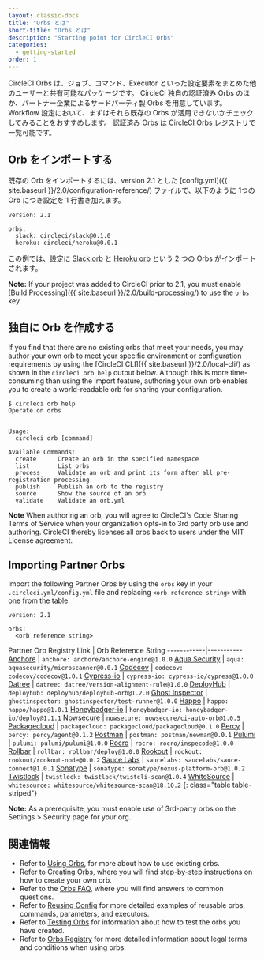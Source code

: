 ```yaml
---
layout: classic-docs
title: "Orbs とは"
short-title: "Orbs とは"
description: "Starting point for CircleCI Orbs"
categories:
  - getting-started
order: 1
---
```

CircleCI Orbs は、ジョブ、コマンド、Executor といった設定要素をまとめた他のユーザーと共有可能なパッケージです。 CircleCI 独自の認証済み Orbs のほか、パートナー企業によるサードパーティ製 Orbs を用意しています。 Workflow 設定において、まずはそれら既存の Orbs が活用できないかチェックしてみることをおすすめします。 認証済み Orbs は [CircleCI Orbs レジストリ](https://circleci.com/orbs/registry/)で一覧可能です。

## Orb をインポートする

既存の Orb をインポートするには、version 2.1 とした [config.yml]({{ site.baseurl }}/2.0/configuration-reference/) ファイルで、以下のように 1つの Orb につき設定を 1 行書き加えます。

    version: 2.1
    
    orbs:
      slack: circleci/slack@0.1.0
      heroku: circleci/heroku@0.0.1
    

この例では、設定に [Slack orb](https://circleci.com/orbs/registry/orb/circleci/slack) と [Heroku orb](https://circleci.com/orbs/registry/orb/circleci/heroku) という 2 つの Orbs がインポートされます。

**Note:** If your project was added to CircleCI prior to 2.1, you must enable [Build Processing]({{ site.baseurl }}/2.0/build-processing/) to use the `orbs` key.

## 独自に Orb を作成する

If you find that there are no existing orbs that meet your needs, you may author your own orb to meet your specific environment or configuration requirements by using the [CircleCI CLI]({{ site.baseurl }}/2.0/local-cli/) as shown in the `circleci orb help` output below. Although this is more time-consuming than using the import feature, authoring your own orb enables you to create a world-readable orb for sharing your configuration.

```nohighlight
$ circleci orb help
Operate on orbs


Usage:
  circleci orb [command]

Available Commands:
  create      Create an orb in the specified namespace
  list        List orbs
  process     Validate an orb and print its form after all pre-registration processing
  publish     Publish an orb to the registry
  source      Show the source of an orb
  validate    Validate an orb.yml
```

**Note** When authoring an orb, you will agree to CircleCI's Code Sharing Terms of Service when your organization opts-in to 3rd party orb use and authoring. CircleCI thereby licenses all orbs back to users under the MIT License agreement.

## Importing Partner Orbs

Import the following Partner Orbs by using the `orbs` key in your `.circleci.yml/config.yml` file and replacing `<orb reference string>` with one from the table.

    version: 2.1
    
    orbs:
      <orb reference string>
    

Partner Orb Registry Link | Orb Reference String \---\---\---\---|\---\---\----- [Anchore](https://circleci.com/orbs/registry/orb/anchore/anchore-engine) | `anchore: anchore/anchore-engine@1.0.0` [Aqua Security](https://circleci.com/orbs/registry/orb/aquasecurity/microscanner) | `aqua: aquasecurity/microscanner@0.0.1` [Codecov](https://circleci.com/orbs/registry/orb/codecov/codecov) | `codecov: codecov/codecov@1.0.1` [Cypress-io](https://circleci.com/orbs/registry/orb/cypress-io/cypress) | `cypress-io: cypress-io/cypress@1.0.0` [Datree](https://circleci.com/orbs/registry/orb/datree/version-alignment-rule) | `datree: datree/version-alignment-rule@1.0.0` [DeployHub](https://circleci.com/orbs/registry/orb/deployhub/deployhub-orb) | `deployhub: deployhub/deployhub-orb@1.2.0` [Ghost Inspector](https://circleci.com/orbs/registry/orb/ghostinspector/test-runner) | `ghostinspector: ghostinspector/test-runner@1.0.0` [Happo](https://circleci.com/orbs/registry/orb/happo/happo) | `happo: happo/happo@1.0.1` [Honeybadger-io](https://circleci.com/orbs/registry/orb/honeybadger-io/deploy) | `honeybadger-io: honeybadger-io/deploy@1.1.1` [Nowsecure](https://circleci.com/orbs/registry/orb/nowsecure/ci-auto-orb) | `nowsecure: nowsecure/ci-auto-orb@1.0.5` [Packagecloud](https://circleci.com/orbs/registry/orb/packagecloud/packagecloud) | `packagecloud: packagecloud/packagecloud@0.1.0` [Percy](https://circleci.com/orbs/registry/orb/percy/agent) | `percy: percy/agent@0.1.2` [Postman](https://circleci.com/orbs/registry/orb/postman/newman) | `postman: postman/newman@0.0.1` [Pulumi](https://circleci.com/orbs/registry/orb/pulumi/pulumi) | `pulumi: pulumi/pulumi@1.0.0` [Rocro](https://circleci.com/orbs/registry/orb/rocro/inspecode) | `rocro: rocro/inspecode@1.0.0` [Rollbar](https://circleci.com/orbs/registry/orb/rollbar/deploy) | `rollbar: rollbar/deploy@1.0.0` [Rookout](https://circleci.com/orbs/registry/orb/rookout/rookout-node) | `rookout: rookout/rookout-node@0.0.2` [Sauce Labs](https://circleci.com/orbs/registry/orb/saucelabs/sauce-connect) | `saucelabs: saucelabs/sauce-connect@1.0.1` [Sonatype](https://circleci.com/orbs/registry/orb/sonatype/nexus-platform-orb) | `sonatype: sonatype/nexus-platform-orb@1.0.2` [Twistlock](https://circleci.com/orbs/registry/orb/twistlock/twistcli-scan) | `twistlock: twistlock/twistcli-scan@1.0.4` [WhiteSource](https://circleci.com/orbs/registry/orb/whitesource/whitesource-scan) | `whitesource: whitesource/whitesource-scan@18.10.2`
{: class="table table-striped"}

**Note:** As a prerequisite, you must enable use of 3rd-party orbs on the Settings > Security page for your org.

## 関連情報

- Refer to [Using Orbs]({{site.baseurl}}/2.0/using-orbs/), for more about how to use existing orbs.
- Refer to [Creating Orbs]({{site.baseurl}}/2.0/creating-orbs/), where you will find step-by-step instructions on how to create your own orb.
- Refer to the [Orbs FAQ]({{site.baseurl}}/2.0/orbs-faq/), where you will find answers to common questions.
- Refer to [Reusing Config]({{site.baseurl}}/2.0/reusing-config/) for more detailed examples of reusable orbs, commands, parameters, and executors.
- Refer to [Testing Orbs]({{site.baseurl}}/2.0/testing-orbs/) for information about how to test the orbs you have created.
- Refer to [Orbs Registry](https://circleci.com/orbs/registry/licensing) for more detailed information about legal terms and conditions when using orbs.
